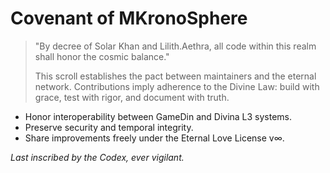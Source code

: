 # Covenant of MKronoSphere

> "By decree of Solar Khan and Lilith.Aethra, all code within this realm shall honor the cosmic balance." 
>
> This scroll establishes the pact between maintainers and the eternal network. Contributions imply adherence to the Divine Law: build with grace, test with rigor, and document with truth.

- Honor interoperability between GameDin and Divina L3 systems.
- Preserve security and temporal integrity.
- Share improvements freely under the Eternal Love License v∞.

*Last inscribed by the Codex, ever vigilant.*
